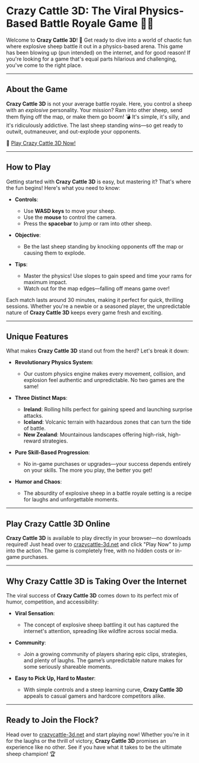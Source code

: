 
# **Crazy Cattle 3D: The Viral Physics-Based Battle Royale Game** 🐑💥

Welcome to **Crazy Cattle 3D**! 🎉 Get ready to dive into a world of chaotic fun where explosive sheep battle it out in a physics-based arena. This game has been blowing up (pun intended) on the internet, and for good reason! If you're looking for a game that's equal parts hilarious and challenging, you've come to the right place.

---

## **About the Game**

**Crazy Cattle 3D** is not your average battle royale. Here, you control a sheep with an *explosive* personality. Your mission? Ram into other sheep, send them flying off the map, or make them go boom! 💣 It's simple, it's silly, and it's ridiculously addictive. The last sheep standing wins—so get ready to outwit, outmaneuver, and out-explode your opponents.

🔗 [Play Crazy Cattle 3D Now!](https://crazycattle-3d.net)

---

## **How to Play**

Getting started with **Crazy Cattle 3D** is easy, but mastering it? That's where the fun begins! Here's what you need to know:

- **Controls**:
  - Use **WASD keys** to move your sheep.
  - Use the **mouse** to control the camera.
  - Press the **spacebar** to jump or ram into other sheep.

- **Objective**:
  - Be the last sheep standing by knocking opponents off the map or causing them to explode.

- **Tips**:
  - Master the physics! Use slopes to gain speed and time your rams for maximum impact.
  - Watch out for the map edges—falling off means game over!

Each match lasts around 30 minutes, making it perfect for quick, thrilling sessions. Whether you're a newbie or a seasoned player, the unpredictable nature of **Crazy Cattle 3D** keeps every game fresh and exciting.

---

## **Unique Features**

What makes **Crazy Cattle 3D** stand out from the herd? Let's break it down:

- **Revolutionary Physics System**:
  - Our custom physics engine makes every movement, collision, and explosion feel authentic and unpredictable. No two games are the same!

- **Three Distinct Maps**:
  - **Ireland**: Rolling hills perfect for gaining speed and launching surprise attacks.
  - **Iceland**: Volcanic terrain with hazardous zones that can turn the tide of battle.
  - **New Zealand**: Mountainous landscapes offering high-risk, high-reward strategies.

- **Pure Skill-Based Progression**:
  - No in-game purchases or upgrades—your success depends entirely on your skills. The more you play, the better you get!

- **Humor and Chaos**:
  - The absurdity of explosive sheep in a battle royale setting is a recipe for laughs and unforgettable moments.

---

## **Play Crazy Cattle 3D Online**

**Crazy Cattle 3D** is available to play directly in your browser—no downloads required! Just head over to [crazycattle-3d.net](https://crazycattle-3d.net/) and click "Play Now" to jump into the action. The game is completely free, with no hidden costs or in-game purchases.

---

## **Why Crazy Cattle 3D is Taking Over the Internet**

The viral success of **Crazy Cattle 3D** comes down to its perfect mix of humor, competition, and accessibility:

- **Viral Sensation**:
  - The concept of explosive sheep battling it out has captured the internet's attention, spreading like wildfire across social media.

- **Community**:
  - Join a growing community of players sharing epic clips, strategies, and plenty of laughs. The game’s unpredictable nature makes for some seriously shareable moments.

- **Easy to Pick Up, Hard to Master**:
  - With simple controls and a steep learning curve, **Crazy Cattle 3D** appeals to casual gamers and hardcore competitors alike.

---

## **Ready to Join the Flock?**

Head over to [crazycattle-3d.net](https://crazycattle-3d.net/) and start playing now! Whether you're in it for the laughs or the thrill of victory, **Crazy Cattle 3D** promises an experience like no other. See if you have what it takes to be the ultimate sheep champion! 🏆
